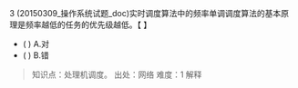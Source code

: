 3
(20150309_操作系统试题_doc)实时调度算法中的频率单调调度算法的基本原理是频率越低的任务的优先级越低。【 】
- ( ) A.对 
- ( ) B.错

> 知识点：处理机调度。
> 出处：网络
> 难度：1
> 解释
